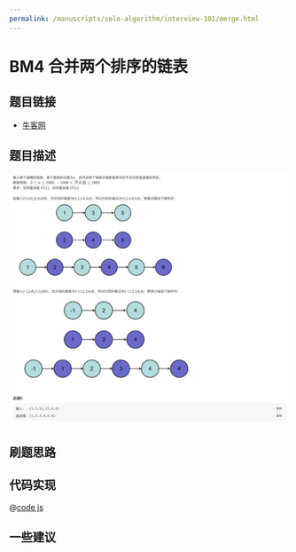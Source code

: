```yaml
---
permalink: /manuscripts/solo-algorithm/interview-101/merge.html
---
```

# BM4 合并两个排序的链表

## 题目链接

- [牛客网](https://www.nowcoder.com/share/jump/8484115461694574392596)


## 题目描述

![反转链表.png](../images/merge.png)

## 刷题思路

## 代码实现

@[code js](@code/algorithm/interview-101/merge.js)

## 一些建议

